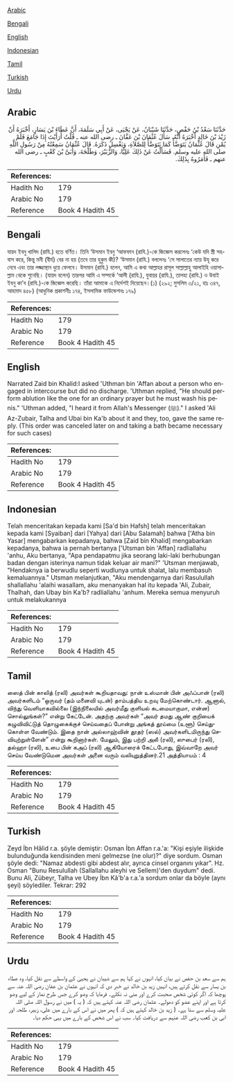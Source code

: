 [Arabic](#arabic)

[Bengali](#bengali)

[English](#english)

[Indonesian](#indonesian)

[Tamil](#tamil)

[Turkish](#turkish)

[Urdu](#urdu)

## Arabic


<div dir="rtl" lang="ar" style={{fontSize:'larger',backgroundColor:'#f8f9fa',padding:20}}>
حَدَّثَنَا سَعْدُ بْنُ حَفْصٍ، حَدَّثَنَا شَيْبَانُ، عَنْ يَحْيَى، عَنْ أَبِي سَلَمَةَ، أَنَّ عَطَاءَ بْنَ يَسَارٍ، أَخْبَرَهُ أَنْ زَيْدَ بْنَ خَالِدٍ أَخْبَرَهُ أَنَّهُ، سَأَلَ عُثْمَانَ بْنَ عَفَّانَ ـ رضى الله عنه ـ قُلْتُ أَرَأَيْتَ إِذَا جَامَعَ فَلَمْ يُمْنِ قَالَ عُثْمَانُ يَتَوَضَّأُ كَمَا يَتَوَضَّأُ لِلصَّلاَةِ، وَيَغْسِلُ ذَكَرَهُ‏.‏ قَالَ عُثْمَانُ سَمِعْتُهُ مِنْ رَسُولِ اللَّهِ صلى الله عليه وسلم‏.‏ فَسَأَلْتُ عَنْ ذَلِكَ عَلِيًّا، وَالزُّبَيْرَ، وَطَلْحَةَ، وَأُبَىَّ بْنَ كَعْبٍ ـ رضى الله عنهم ـ فَأَمَرُوهُ بِذَلِكَ‏.‏
</div>
<div style={{backgroundColor:'#f8f9fa',padding:20, marginBottom: 10}}><table> <thead> <tr> <th>References:</th> <th></th> </tr> </thead> <tbody><tr><td>Hadith No</td><td>179</td></tr><tr><td>Arabic No</td><td>179</td></tr><tr><td>Reference</td><td>Book 4 Hadith 45</td></tr></tbody></table></div>

## Bengali


<div dir="ltr" lang="bn" style={{fontSize:'larger',backgroundColor:'#f8f9fa',padding:20}}>
যায়দ ইবনু খালিদ (রাযি.) হতে বর্ণিত। তিনি ‘উসমান ইবনু ‘আফফান (রাযি.)-কে জিজ্ঞেস করলেনঃ ‘কেউ যদি স্ত্রী সহবাস করে, কিন্তু মনী (বীর্য) বের না হয় (তবে তার হুকুম কী)? ‘উসমান (রাযি.) বললেনঃ ‘সে সালাতের ন্যায় উযূ করে নেবে এবং তার লজ্জাস্থান ধুয়ে ফেলবে। উসমান (রাযি.) বলেন, আমি এ কথা আল্লাহর রাসূল সাল্লাল্লাহু আলাইহি ওয়াসাল্লাম থেকে শুনেছি। (যায়দ বলেন) তারপর আমি এ সম্পর্কে ‘আলী (রাযি.), যুবায়র (রাযি.), তালহা (রাযি.) ও উবাই ইবনু কা’ব (রাযি.)-কে জিজ্ঞেস করেছি। তাঁরা আমাকে এ নির্দেশই দিয়েছেন।(১) (২৯২; মুসলিম ৩/২১, হাঃ ৩৪৭, আহমাদ ৪৫৮) (আধুনিক প্রকাশনীঃ ১৭৪, ইসলামিক ফাউন্ডেশনঃ ১৭৯)
</div>
<div style={{backgroundColor:'#f8f9fa',padding:20, marginBottom: 10}}><table> <thead> <tr> <th>References:</th> <th></th> </tr> </thead> <tbody><tr><td>Hadith No</td><td>179</td></tr><tr><td>Arabic No</td><td>179</td></tr><tr><td>Reference</td><td>Book 4 Hadith 45</td></tr></tbody></table></div>

## English


<div dir="ltr" lang="en" style={{fontSize:'larger',backgroundColor:'#f8f9fa',padding:20}}>
Narrated Zaid bin Khalid:I asked 'Uthman bin 'Affan about a person who engaged in intercourse but did no discharge. 'Uthman replied, "He should perform ablution like the one for an ordinary prayer but he must wash his penis." 'Uthman added, "I heard it from Allah's Messenger (ﷺ)." I asked 'Ali Az-Zubair, Talha and Ubai bin Ka'b about it and they, too, gave the same reply. (This order was canceled later on and taking a bath became necessary for such cases)
</div>
<div style={{backgroundColor:'#f8f9fa',padding:20, marginBottom: 10}}><table> <thead> <tr> <th>References:</th> <th></th> </tr> </thead> <tbody><tr><td>Hadith No</td><td>179</td></tr><tr><td>Arabic No</td><td>179</td></tr><tr><td>Reference</td><td>Book 4 Hadith 45</td></tr></tbody></table></div>

## Indonesian


<div dir="ltr" lang="id" style={{fontSize:'larger',backgroundColor:'#f8f9fa',padding:20}}>
Telah menceritakan kepada kami [Sa'd bin Hafsh] telah menceritakan kepada kami [Syaiban] dari [Yahya] dari [Abu Salamah] bahwa ['Atha bin Yasar] mengabarkan kepadanya, bahwa [Zaid bin Khalid] mengabarkan kepadanya, bahwa ia pernah bertanya ['Utsman bin 'Affan] radliallahu 'anhu, Aku bertanya, "Apa pendapatmu jika seorang laki-laki berhubungan badan dengan isterinya namun tidak keluar air mani?" 'Utsman menjawab, "Hendaknya ia berwudlu seperti wudlunya untuk shalat, lalu membasuh kemaluannya." Utsman melanjutkan, "Aku mendengarnya dari Rasulullah shallallahu 'alaihi wasallam, aku menanyakan hal itu kepada 'Ali, Zubair, Thalhah, dan Ubay bin Ka'b? radliallahu 'anhum. Mereka semua menyuruh untuk melakukannya
</div>
<div style={{backgroundColor:'#f8f9fa',padding:20, marginBottom: 10}}><table> <thead> <tr> <th>References:</th> <th></th> </tr> </thead> <tbody><tr><td>Hadith No</td><td>179</td></tr><tr><td>Arabic No</td><td>179</td></tr><tr><td>Reference</td><td>Book 4 Hadith 45</td></tr></tbody></table></div>

## Tamil


<div dir="ltr" lang="ta" style={{fontSize:'larger',backgroundColor:'#f8f9fa',padding:20}}>
ஸைத் பின் காலித் (ரலி) அவர்கள் கூறியதாவது: நான் உஸ்மான் பின் அஃப்பான் (ரலி) அவர்களிடம் “ஒருவர் (தம் மனைவி யுடன்) தாம்பத்திய உறவு மேற்கொண்டார். ஆனால், விந்து வெளியாகவில்லை (இந்நிலையில் அவர்மீது குளியல் கடமையாகுமா, என்ன) சொல்லுங்கள்?” என்று கேட்டேன். அதற்கு அவர்கள் “அவர் தமது ஆண் குறியைக் கழுவிவிட்டுத் தொழுகைக்குச் செய்வதைப் போன்று அங்கத் தூய்மை (உளூ) செய்துகொள்ள வேண்டும். இதை நான் அல்லாஹ்வின் தூதர் (ஸல்) அவர்களிடமிருந்து செவியுற்றுள்ளேன்” என்று கூறினார்கள். மேலும், இது பற்றி அலீ (ரலி), ஸுபைர் (ரலி), தல்ஹா (ரலி), உபை பின் கஅப் (ரலி) ஆகியோரைக் கேட்டபோது, இவ்வாறே அவர் செய்ய வேண்டுமென அவர்கள் அனை வரும் வலியுறுத்தினர்.21 அத்தியாயம் : 4
</div>
<div style={{backgroundColor:'#f8f9fa',padding:20, marginBottom: 10}}><table> <thead> <tr> <th>References:</th> <th></th> </tr> </thead> <tbody><tr><td>Hadith No</td><td>179</td></tr><tr><td>Arabic No</td><td>179</td></tr><tr><td>Reference</td><td>Book 4 Hadith 45</td></tr></tbody></table></div>

## Turkish


<div dir="ltr" lang="tr" style={{fontSize:'larger',backgroundColor:'#f8f9fa',padding:20}}>
Zeyd İbn Hâlid r.a. şöyle demiştir: Osman İbn Affan r.a.'a: "Kişi eşiyle ilişkide bulunduğunda kendisinden meni gelmezse (ne olur)?" diye sordum. Osman şöyle dedi: "Namaz abdesti gibi abdest alır, ayrıca cinsel organını yıkar". Hz. Osman "Bunu Resulullah (Sallallahu aleyhi ve Sellem)'den duydum" dedi. Bunu Ali, Zübeyr, Talha ve Ubey İbn Kâ'b'a r.a.'a sordum onlar da böyle (aynı şeyi) söylediler. Tekrar: 292
</div>
<div style={{backgroundColor:'#f8f9fa',padding:20, marginBottom: 10}}><table> <thead> <tr> <th>References:</th> <th></th> </tr> </thead> <tbody><tr><td>Hadith No</td><td>179</td></tr><tr><td>Arabic No</td><td>179</td></tr><tr><td>Reference</td><td>Book 4 Hadith 45</td></tr></tbody></table></div>

## Urdu


<div dir="rtl" lang="ur" style={{fontSize:'larger',backgroundColor:'#f8f9fa',padding:20}}>
ہم سے سعد بن حفص نے بیان کیا، انہوں نے کہا ہم سے شیبان نے یحییٰ کے واسطے سے نقل کیا، وہ عطاء بن یسار سے نقل کرتے ہیں، انہیں زید بن خالد نے خبر دی کہ انہوں نے عثمان بن عفان رضی اللہ عنہ سے پوچھا کہ اگر کوئی شخص صحبت کرے اور منی نہ نکلے۔ فرمایا کہ وضو کرے جس طرح نماز کے لیے وضو کرتا ہے اور اپنے عضو کو دھولے۔ عثمان رضی اللہ عنہ کہتے ہیں کہ ( یہ ) میں نے رسول اللہ صلی اللہ علیہ وسلم سے سنا ہے۔ ( زید بن خالد کہتے ہیں کہ ) پھر میں نے اس کے بارے میں علی، زبیر، طلحہ اور ابی بن کعب رضی اللہ عنہم سے دریافت کیا۔ سب نے اس شخص کے بارے میں یہی حکم دیا۔
</div>
<div style={{backgroundColor:'#f8f9fa',padding:20, marginBottom: 10}}><table> <thead> <tr> <th>References:</th> <th></th> </tr> </thead> <tbody><tr><td>Hadith No</td><td>179</td></tr><tr><td>Arabic No</td><td>179</td></tr><tr><td>Reference</td><td>Book 4 Hadith 45</td></tr></tbody></table></div>